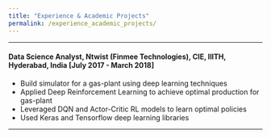 ```yaml
---
title: "Experience & Academic Projects"
permalink: /experience_academic_projects/
---
```


---
#### Data Science Analyst, Ntwist (Finmee Technologies), CIE, IIITH, Hyderabad, India [July 2017 - March 2018]
- Build simulator for a gas-plant using deep learning techniques  
- Applied Deep Reinforcement Learning to achieve optimal production for gas-plant  
- Leveraged DQN and Actor-Critic RL models to learn optimal policies  
- Used Keras and Tensorflow deep learning libraries  

---
